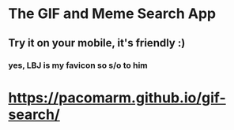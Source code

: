 # The GIF and Meme Search App
## Try it on your mobile, it's friendly :)

### yes, LBJ is my favicon so s/o to him

# https://pacomarm.github.io/gif-search/